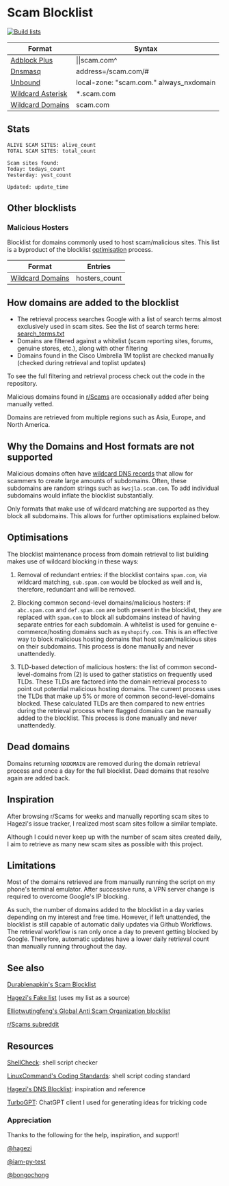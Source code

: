 # Scam Blocklist

[![Build lists](https://github.com/jarelllama/Scam-Blocklist/actions/workflows/build_lists.yml/badge.svg)](https://github.com/jarelllama/Scam-Blocklist/actions/workflows/build_lists.yml)

| Format | Syntax |
| --- | --- |
| [Adblock Plus](https://raw.githubusercontent.com/jarelllama/Scam-Blocklist/main/lists/adblock.txt) | \|\|scam.com^ |
| [Dnsmasq](https://raw.githubusercontent.com/jarelllama/Scam-Blocklist/main/lists/dnsmasq.txt) | address=/scam.com/# |
| [Unbound](https://raw.githubusercontent.com/jarelllama/Scam-Blocklist/main/lists/unbound.txt) | local-zone: "scam.com." always_nxdomain |
| [Wildcard Asterisk](https://raw.githubusercontent.com/jarelllama/Scam-Blocklist/main/lists/wildcard_asterisk.txt) | \*.scam.com |
| [Wildcard Domains](https://raw.githubusercontent.com/jarelllama/Scam-Blocklist/main/lists/wildcard_domains.txt) | scam.com |

## Stats

```
ALIVE SCAM SITES: alive_count
TOTAL SCAM SITES: total_count

Scam sites found:
Today: todays_count
Yesterday: yest_count

Updated: update_time
```

## Other blocklists

### Malicious Hosters

Blocklist for domains commonly used to host scam/malicious sites. This list is a byproduct of the blocklist [optimisation](https://github.com/jarelllama/Scam-Blocklist/edit/main/data/README.md#optimisations) process.

| Format | Entries |
| --- | --- |
| [Wildcard Domains](https://raw.githubusercontent.com/jarelllama/Scam-Blocklist/main/lists/hosters.txt) | hosters_count |

## How domains are added to the blocklist

- The retrieval process searches Google with a list of search terms almost exclusively used in scam sites. See the list of search terms here: [search_terms.txt](https://raw.githubusercontent.com/jarelllama/Scam-Blocklist/main/search_terms.txt)
- Domains are filtered against a whitelist (scam reporting sites, forums, genuine stores, etc.), along with other filtering
- Domains found in the Cisco Umbrella 1M toplist are checked manually (checked during retrieval and toplist updates)

To see the full filtering and retrieval process check out the code in the repository.

Malicious domains found in [r/Scams](https://www.reddit.com/r/Scams) are occasionally added after being manually vetted.

Domains are retrieved from multiple regions such as Asia, Europe, and North America.

## Why the Domains and Host formats are not supported

Malicious domains often have [wildcard DNS records](https://developers.cloudflare.com/dns/manage-dns-records/reference/wildcard-dns-records/) that allow for scammers to create large amounts of subdomains. Often, these subdomains are random strings such as `kwsjla.scam.com`. To add individual subdomains would inflate the blocklist substantially.

Only formats that make use of wildcard matching are supported as they block all subdomains. This allows for further optimisations explained below.

## Optimisations

The blocklist maintenance process from domain retrieval to list building makes use of wildcard blocking in these ways:

1. Removal of redundant entries: if the blocklist contains `spam.com`, via wildcard matching, `sub.spam.com` would be blocked as well and is, therefore, redundant and will be removed.

2. Blocking common second-level domains/malicious hosters: if `abc.spam.com` and `def.spam.com` are both present in the blocklist, they are replaced with `spam.com` to block all subdomains instead of having separate entries for each subdomain. A whitelist is used for genuine e-commerce/hosting domains such as `myshopify.com`. This is an effective way to block malicious hosting domains that host scam/malicious sites on their subdomains. This process is done manually and never unattendedly.

3. TLD-based detection of malicious hosters: the list of common second-level-domains from (2) is used to gather statistics on frequently used TLDs. These TLDs are factored into the domain retrieval process to point out potential malicious hosting domains. The current process uses the TLDs that make up 5% or more of common second-level-domains blocked. These calculated TLDs are then compared to new entries during the retrieval process where flagged domains can be manually added to the blocklist. This process is done manually and never unattendedly.

## Dead domains

Domains returning `NXDOMAIN` are removed during the domain retrieval process and once a day for the full blocklist. Dead domains that resolve again are added back.

## Inspiration

After browsing r/Scams for weeks and manually reporting scam sites to Hagezi's issue tracker, I realized most scam sites follow a similar template.

Although I could never keep up with the number of scam sites created daily, I aim to retrieve as many new scam sites as possible with this project.

## Limitations

Most of the domains retrieved are from manually running the script on my phone's terminal emulator. After successive runs, a VPN server change is required to overcome Google's IP blocking.

As such, the number of domains added to the blocklist in a day varies depending on my interest and free time. However, if left unattended, the blocklist is still capable of automatic daily updates via Github Workflows. The retrieval workflow is ran only once a day to prevent getting blocked by Google. Therefore, automatic updates have a lower daily retrieval count than manually running throughout the day.

## See also

[Durablenapkin's Scam Blocklist](https://github.com/durablenapkin/scamblocklist)

[Hagezi's Fake list](https://github.com/hagezi/dns-blocklists#fake) (uses my list as a source)

[Elliotwutingfeng's Global Anti Scam Organization blocklist](https://github.com/elliotwutingfeng/GlobalAntiScamOrg-blocklist)

[r/Scams subreddit](https://www.reddit.com/r/Scams)

## Resources

[ShellCheck](https://www.shellcheck.net/): shell script checker

[LinuxCommand's Coding Standards](https://linuxcommand.org/lc3_adv_standards.php): shell script coding standard

[Hagezi's DNS Blocklist](https://github.com/hagezi/dns-blocklists): inspiration and reference

[TurboGPT](https://turbogpt.ai/): ChatGPT client I used for generating ideas for tricking code

### Appreciation

Thanks to the following for the help, inspiration, and support!

[@hagezi](https://github.com/hagezi)

[@iam-py-test](https://github.com/iam-py-test)

[@bongochong](https://github.com/bongochong)
